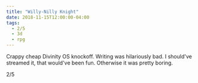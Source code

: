 ```yaml
---
title: "Willy-Nilly Knight"
date: 2018-11-15T12:00:00-04:00
tags:
  - 2/5
  - 3d
  - rpg
---
```


Crappy cheap Divinity OS knockoff. Writing was hilariously bad. I should've streamed it, that would've been fun. Otherwise it was pretty boring.

2/5
